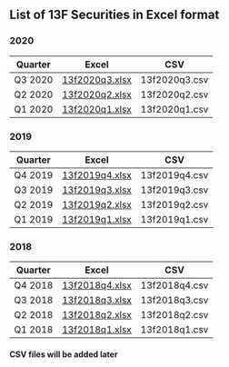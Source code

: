 ## List of 13F Securities in Excel format

### 2020
| Quarter | Excel | CSV |
|---------|------------------------------------------|---------------|
| Q3 2020 | [13f2020q3.xlsx](https://bit.ly/3dXNexr) | 13f2020q3.csv |
| Q2 2020 | [13f2020q2.xlsx](https://bit.ly/3kFkSuo) | 13f2020q2.csv |
| Q1 2020 | [13f2020q1.xlsx](https://bit.ly/3mnIJ2y) | 13f2020q1.csv |

### 2019
| Quarter | Excel | CSV |
|---------|------------------------------------------|---------------|
| Q4 2019 | [13f2019q4.xlsx](https://bit.ly/35z4HZo) | 13f2019q4.csv |
| Q3 2019 | [13f2019q3.xlsx](https://bit.ly/37EGTWB) | 13f2019q3.csv |
| Q2 2019 | [13f2019q2.xlsx](https://bit.ly/35pPQQQ) | 13f2019q2.csv |
| Q1 2019 | [13f2019q1.xlsx](https://bit.ly/31FqWvv) | 13f2019q1.csv |

### 2018
| Quarter | Excel | CSV |
|---------|------------------------------------------|---------------|
| Q4 2018 | [13f2018q4.xlsx](https://bit.ly/35yisaU) | 13f2018q4.csv |
| Q3 2018 | [13f2018q3.xlsx](https://bit.ly/3ok1kyd) | 13f2018q3.csv |
| Q2 2018 | [13f2018q2.xlsx](https://bit.ly/3mo4hM6) | 13f2018q2.csv |
| Q1 2018 | [13f2018q1.xlsx](https://bit.ly/2TkOz8l) | 13f2018q1.csv |

#### CSV files will be added later

